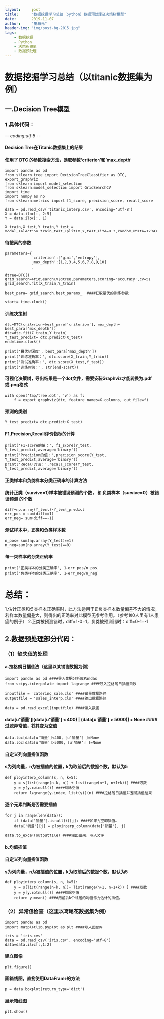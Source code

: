 ```yaml
---
layout:     post
title:      "数据挖掘学习总结（python）数据预处理及决策树模型"
date:       2019-11-07
author:     "董瀚元"
header-img: "img/post-bg-2015.jpg"
tags:
    - 数据挖掘
    - Python
    - 决策树模型
    - 数据预处理
---
```


# 数据挖掘学习总结（以titanic数据集为例）

## 一.Decision Tree模型

### 1.具体代码：

-*- coding:utf-8 -*-
#### Decision Tree在Titanic数据集上的结果
#### 使用了 DTC 的参数搜索方法，选取参数‘criterion’和‘max_depth’

    import pandas as pd
    from sklearn.tree import DecisionTreeClassifier as DTC, export_graphviz
    from sklearn import model_selection
    from sklearn.model_selection import GridSearchCV
    import time
    import numpy as np
    from sklearn.metrics import f1_score, precision_score, recall_score

    data = pd.read_csv('titanic_interp.csv', encoding='utf-8')
    X = data.iloc[:, 2:5]
    Y = data.iloc[:, 1]

    X_train,X_test,Y_train,Y_test = model_selection.train_test_split(X,Y,test_size=0.3,random_state=1234)

#### 待搜索的参数
    parameters={
                'criterion':['gini','entropy'],
                'max_depth':[1,2,3,4,5,6,7,8,9,10]
                }

    dtree=DTC()
    grid_search=GridSearchCV(dtree,parameters,scoring='accuracy',cv=5)
    grid_search.fit(X_train,Y_train)

    best_para= grid_search.best_params_  ####获取最优的训练参数

    start= time.clock()
#### 训练决策树
    dtc=DTC(criterion=best_para['criterion'], max_depth= best_para['max_depth'])
    dtc=dtc.fit(X_train,Y_train)
    Y_test_predict= dtc.predict(X_test)
    end=time.clock()

    print('最优树深度', best_para['max_depth'])
    print('训练准确率：', dtc.score(X_train,Y_train))
    print('测试准确率：', dtc.score(X_test,Y_test))
    print('训练时间：', str(end-start))

#### 可视化决策树，导出结果是一个dot文件，需要安装Graphviz才能转换为.pdf或.png格式
    with open('tmp/tree.dot', 'w') as f:
        f = export_graphviz(dtc, feature_names=X.columns, out_file=f)


#### 预测的类别
    Y_test_predict= dtc.predict(X_test)

#### F1,Precision,Recall评价指标的计算
    print('F1-score的值：', f1_score(Y_test, Y_test_predict,average='binary'))
    print('Precision的值：',precision_score(Y_test, Y_test_predict,average='binary'))
    print('Recall的值：',recall_score(Y_test, Y_test_predict,average='binary'))


#### 正类样本和负类样本分类正确率的计算方法

#### 统计正类（survive=1)样本被错误预测的个数， 和  负类样本（survive=0）被错误预测  的个数
    diff=np.array(Y_test)-Y_test_predict
    err_pos = sum(diff==1)
    err_neg= sum(diff==-1)

#### 测试样本中，正类和负类样本数
    n_pos= sum(np.array(Y_test)==1)
    n_neg=sum(np.array(Y_test)==0)

#### 每一类样本的分类正确率
    print("正类样本的分类正确率", 1-err_pos/n_pos)
    print("负类样本的分类正确率", 1-err_neg/n_neg)

# 总结：
1.估计正类和负类样本正确率时，此方法适用于正负类样本数量偏差不大的情况，若样本数量偏差大，则得出的正确率对此模型无参考作用。（参考100人里有1人患癌的例子）
2.正类被预测错时，diff=1-0=1，负类被预测错时：diff=0-1=-1


## 2.数据预处理部分代码：

### （1）缺失值的处理

#### a.拉格朗日插值法（这里以某销售数据为例）

    import pandas as pd ####导入数据分析库Pandas
    from scipy.interpolate import lagrange ####导入拉格朗日插值函数

    inputfile = 'catering_sale.xls' ####销量数据路径
    outputfile = 'sales_interp.xls' ####输出数据路径

    data = pd.read_excel(inputfile) ####读入数据
#### data[u'销量'][(data[u'销量'] < 400) | (data[u'销量'] > 5000)] = None ####过滤异常值，将其变为空值
    data.loc[data[u'销量']<400, [u'销量'] ]=None
    data.loc[data[u'销量']>5000, [u'销量'] ]=None
#### 自定义列向量插值函数
#### s为列向量，n为被插值的位置，k为取前后的数据个数，默认为5
    def ployinterp_column(s, n, k=5):
        y = s[list(range(n-k, n)) + list(range(n+1, n+1+k))] ####取数
        y = y[y.notnull()] ####剔除空值
        return lagrange(y.index, list(y))(n) ####拉格朗日插值并返回插值结果

#### 逐个元素判断是否需要插值
    for j in range(len(data)):
        if (data['销量'].isnull())[j]: ####如果为空即插值。
        data['销量'][j] = ployinterp_column(data['销量'], j)

    data.to_excel(outputfile) ####输出结果，写入文件

#### b.均值插值

#### 自定义列向量插值函数
#### s为列向量，n为被插值的位置，k为取前后的数据个数，默认为5
    def ployinterp_column(s, n, k=5):
        y = s[list(range(n-k, n))+ list(range(n+1, n+1+k)) ] ####取数
        y = y[y.notnull()] ####剔除空值
        return y.mean() ####用前后k个邻居的均值作为估计的插值。
  
### （2）异常值检查（这里以鸢尾花数据集为例）

    import pandas as pd
    import matplotlib.pyplot as plt ####导入图像库

    iris = 'iris.cvs'
    data = pd.read_csv('iris.csv', encoding='utf-8')
    data=data.iloc[:,1:2]

#### 建立图像
    plt.figure() 
#### 画箱线图，直接使用DataFrame的方法
    p = data.boxplot(return_type='dict')
#### 展示箱线图
    plt.show()

